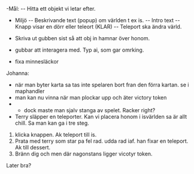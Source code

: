 -Mål:
-- Hitta ett objekt vi letar efter.

- Miljö
-- Beskrivande text (popup) om världen t ex is.
-- Intro text
-- Knapp visar en dörr eller teleort (KLAR)
-- Teleport ska ändra värld.


- Skriva ut gubben sist så att obj in hamnar över honom.

- gubbar att interagera med. Typ ai, som gar omrking.

- fixa minnesläckor


Johanna:
- när man byter karta sa tas inte spelaren bort fran den förra kartan.
se i maphandler
- man kan nu vinna när man plockar upp och äter victory token
- - dock maste man sjalv stanga av spelet. Racker right?
- Terry släpper en teleporter. Kan vi placera honom i isvärlden sa är allt chill. 
Sa man kan ga i tre steg.

1. klicka knappen. Ak teleport till is.
2. Prata med terry som star pa fel rad. udda rad iaf. han fixar en teleport. Ak till dessert.
3. Bränn dig och men där nagonstans ligger vicotyr token.

Later bra? 
